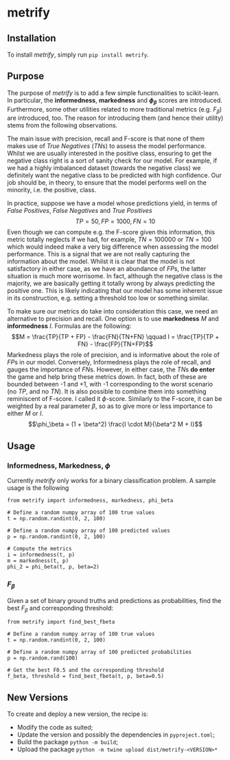 # metrify

## Installation

To install *metrify*, simply run `pip install metrify`. 

## Purpose

The purpose of *metrify* is to add a few simple functionalities to scikit-learn. In particular, the **informedness**, **markedness** and **$\phi_\beta$** scores are introduced. Furthermore, some other utilities related to more traditional metrics (e.g. $F_\beta$) are introduced, too. The reason for introducing them (and hence their utility) stems from the following observations.

The main issue with precision, recall and F-score is that none of them makes use of *True Negatives* (*TN*s) to assess the model performance. Whilst we are usually interested in the positive class, ensuring to get the negative class right is a sort of sanity check for our model. For example, if we had a highly imbalanced dataset (towards the negative class) we definitely want the negative class to be predicted with high confidence. Our job should be, in theory, to ensure that the model performs well on the minority, i.e. the positive, class.

In practice, suppose we have a model whose predictions yield, in terms of *False Positives*, *False Negatives* and *True Positives*
$$TP = 50, FP = 1000, FN = 10$$
Even though we can compute e.g. the F-score given this information, this metric totally neglects if we had, for example, $TN = 100000$ or $TN = 100$ which would indeed make a very big difference when assessing the model performance. This is a signal that we are not really capturing the information about the model. Whilst it is clear that the model is not satisfactory in either case, as we have an abundance of $FP$s, the latter situation is much more worrisome. In fact, although the negative class is the majority, we are basically getting it totally wrong by always predicting the positive one. This is likely indicating that our model has some inherent issue in its construction, e.g. setting a threshold too low or something similar. 

To make sure our metrics do take into consideration this case, we need an alternative to precision and recall. One option is to use **markedness** $M$ and **informedness** $I$. Formulas are the following:
$$M = \frac{TP}{TP +  FP} - \frac{FN}{TN+FN} \qquad I =  \frac{TP}{TP +  FN} - \frac{FP}{TN+FP}$$
Markedness plays the role of precision, and is informative about the role of $FP$s in our model. Conversely, Informedness plays the role of recall, and gauges the importance of $FN$s. However, in either case, the $TN$s **do enter** the game and help bring these metrics down. In fact, both of these are bounded between -1 and +1, with -1 corresponding to the worst scenario (no *TP*, and no *TN*). It is also possible to combine them into something reminiscent of F-score. I called it $\phi$-score. Similarly to the F-score, it can be weighted by a real parameter $\beta$, so as to give more or less importance to either $M$ or $I$. 
$$\phi_\beta = (1 + \beta^2) \frac{I \cdot M}{\beta^2 M + I}$$

## Usage

### Informedness, Markedness, $\phi$

Currently *metrify* only works for a binary classification problem. A sample usage is the following
```
from metrify import informedness, markedness, phi_beta

# Define a random numpy array of 100 true values
t = np.random.randint(0, 2, 100)

# Define a random numpy array of 100 predicted values
p = np.random.randint(0, 2, 100)

# Compute the metrics
i = informedness(t, p)
m = markedness(t, p)
phi_2 = phi_beta(t, p, beta=2)
```

### $F_\beta$

Given a set of binary ground truths and predictions as probabilities, find the best $F_\beta$ and corresponding threshold:
```
from metrify import find_best_fbeta

# Define a random numpy array of 100 true values
t = np.random.randint(0, 2, 100)

# Define a random numpy array of 100 predicted probabilities
p = np.random.rand(100)

# Get the best F0.5 and the corresponding threshold
f_beta, threshold = find_best_fbeta(t, p, beta=0.5)
```

## New Versions

To create and deploy a new version, the recipe is:

- Modify the code as suited;
- Update the version and possibly the dependencies in `pyproject.toml`;
- Build the package `python -m build`;
- Upload the package `python -m twine upload dist/metrify-<VERSION>*`